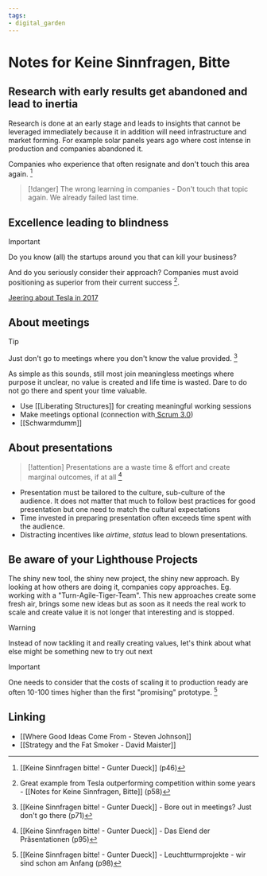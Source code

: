 ```yaml
---
tags: 
- digital_garden
---
```

# Notes for Keine Sinnfragen, Bitte
## Research with early results get abandoned and lead to inertia
Research is done at an early stage and leads to insights that cannot be leveraged immediately because it in addition will need infrastructure and market forming. For example solar panels years ago where cost intense in production and companies abandoned it.

Companies who experience that often resignate and don't touch this area again. [^1]

> [!danger]
> The wrong learning in companies - Don't touch that topic again. We already failed last time. 

## Excellence leading to blindness
> [!important]
> Do you know (all) the startups around you that can kill your business?

And do you seriously consider their approach? Companies must avoid positioning as superior from their current success [^2]. 

[Jeering about Tesla in 2017](https://www.youtube.com/watch?v=wSklSKRkIpk)

## About meetings
> [!tip]
> Just don't go to meetings where you don't know the value provided. [^3]

As simple as this sounds, still most join meaningless meetings where purpose it unclear, no value is created and life time is wasted. Dare to do not go there and spent your time valuable.

+ Use [[Liberating Structures]] for creating meaningful working sessions
+ Make meetings optional (connection with[ Scrum 3.0](https://ontheagilepath.net/articles/Scrum%2030%20and%20Organization%2040%20%20impressions%20from%20a%20great%20evening%20with%20Boris%20Gloger%20at%20ImmobilienScout24.pdf))
+ [[Schwarmdumm]]

## About presentations
> [!attention]
> Presentations are a waste time & effort and create marginal outcomes, if at all  [^4]

+ Presentation must be tailored to the culture, sub-culture of the audience. It does not matter that much to follow best practices for good presentation but one need to match the cultural expectations
+ Time invested in preparing presentation often exceeds time spent with the audience. 
+ Distracting  incentives like *airtime*, *status* lead to blown presentations.

## Be aware of your Lighthouse Projects
The shiny new tool, the shiny new project, the shiny new approach. By looking at how others are doing it, companies copy approaches. 
Eg. working with a "Turn-Agile-Tiger-Team". This new approaches create some fresh air, brings some new ideas but as soon as it needs the real work to  scale and create value it is not longer that interesting and is stopped.

> [!warning]
> Instead of now tackling it and really creating values, let's think about what else might be something new to try out next 

> [!important]
> One needs to consider that the costs of scaling it to production ready are often 10-100 times higher than the first "promising" prototype. [^5]


## Linking
+ [[Where Good Ideas Come From - Steven Johnson]]
+ [[Strategy and the Fat Smoker - David Maister]]

[^1]: [[Keine Sinnfragen bitte! - Gunter Dueck]] (p46)
[^2]: Great example from Tesla outperforming competition within some years - [[Notes for Keine Sinnfragen, Bitte]] (p58)
[^3]: [[Keine Sinnfragen bitte! - Gunter Dueck]] - Bore out in meetings? Just don't go there (p71)
[^4]:  [[Keine Sinnfragen bitte! - Gunter Dueck]] - Das Elend der Präsentationen (p95)
[^5]: [[Keine Sinnfragen bitte! - Gunter Dueck]] - Leuchtturmprojekte - wir sind schon am Anfang (p98)
